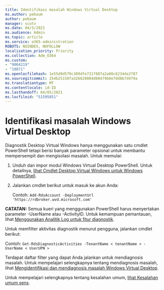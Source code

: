 ```yaml
---
title: Identifikasi masalah Windows Virtual Desktop
ms.author: pebaum
author: pebaum
manager: scotv
ms.date: 04/5/2021
ms.audience: Admin
ms.topic: article
ms.service: o365-administration
ROBOTS: NOINDEX, NOFOLLOW
localization_priority: Priority
ms.collection: Adm_O364
ms.custom:
- "9004219"
- "10871"
ms.openlocfilehash: 1e55d9d579c389dfe731f887a2a08c6234de2787
ms.sourcegitcommit: 254b25150fa326628084d08479b0e7dd8b7d479a
ms.translationtype: MT
ms.contentlocale: id-ID
ms.lasthandoff: 04/05/2021
ms.locfileid: "51595851"
---
```

# <a name="identify-windows-virtual-desktop-issues"></a>Identifikasi masalah Windows Virtual Desktop

Diagnostik Desktop Virtual Windows hanya menggunakan satu cmdlet PowerShell tetapi berisi banyak parameter opsional untuk membantu mempersempit dan mengisolasi masalah. Untuk memulai: 

1. Unduh dan impor modul Windows Virtual Desktop PowerShell. Untuk detailnya, [lihat Cmdlet Desktop Virtual Windows untuk Windows PowerShell](https://docs.microsoft.com/powershell/windows-virtual-desktop/overview).

1. Jalankan cmdlet berikut untuk masuk ke akun Anda:
    
    Contoh: `Add-RdsAccount -DeploymentUrl 'https://rdbroker.wvd.microsoft.com'`

**CATATAN:** Semua kueri yang menggunakan PowerShell harus menyertakan parameter -UserName atau -ActivityID. Untuk kemampuan pemantauan, lihat [Menggunakan Analitik Log untuk fitur diagnostik](https://go.microsoft.com/fwlink/?linkid=2126847).

Untuk memfilter aktivitas diagnostik menurut pengguna, jalankan cmdlet berikut:

Contoh: `Get-RdsDiagnosticActivities -TenantName < tenantName > -UserName < UserUPN >`

Terdapat daftar filter yang dapat Anda jalankan untuk mendiagnosis masalah. Untuk mempelajari selengkapnya tentang mendiagnosis masalah, lihat [Mengidentifikasi dan mendiagnosis masalah Windows Virtual Desktop](https://docs.microsoft.com/azure/virtual-desktop/diagnostics-role-service#diagnose-issues-with-powershell).

Untuk mempelajari selengkapnya tentang kesalahan umum, [lihat Kesalahan umum sens](https://docs.microsoft.com/azure/virtual-desktop/diagnostics-role-service#common-error-scenarios).
